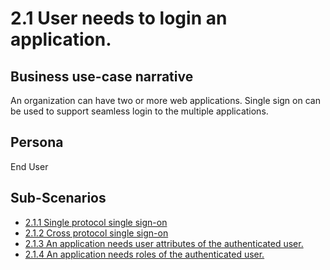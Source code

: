 # 2.1 User needs to login an application.

## Business use-case narrative
An organization can have two or more web applications. Single sign on can be used to support seamless login to the 
multiple applications.

## Persona
End User

## Sub-Scenarios
- [2.1.1 Single protocol single sign-on](2.1.1-single-protocol-single-sign-on/README.md)
- [2.1.2 Cross protocol single sign-on]()
- [2.1.3 An application needs user attributes of the authenticated user.]()
- [2.1.4 An application needs roles of the authenticated user.]()
